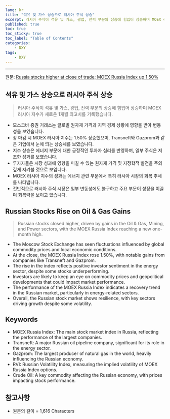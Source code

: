 ```yaml
---
lang: kr
title: "석유 및 가스 상승으로 러시아 주식 상승"
excerpt: 러시아 주식이 석유 및 가스, 광업, 전력 부문의 상승에 힘입어 상승하며 MOEX 러시아 지수가 새로운 1개월 최고치를 기록했습니다.
published: true
toc: true
toc_sticky: true
toc_label: "Table of Contents"
categories:
    - DXY
tags:
    - DXY
---
```


---

  원문: [Russia stocks higher at close of trade; MOEX Russia Index up 1.50%](https://www.investing.com/news/stock-market-news/russia-stocks-higher-at-close-of-trade-moex-russia-index-up-150-3788636)

## 석유 및 가스 상승으로 러시아 주식 상승

> 러시아 주식이 석유 및 가스, 광업, 전력 부문의 상승에 힘입어 상승하며 MOEX 러시아 지수가 새로운 1개월 최고치를 기록했습니다.


- 모스크바 증권 거래소는 글로벌 원자재 가격과 지역 경제 상황에 영향을 받아 변동성을 보였습니다.
- 장 마감 시 MOEX 러시아 지수는 1.50% 상승했으며, Transneft와 Gazprom과 같은 기업에서 눈에 띄는 상승세를 보였습니다.
- 지수 상승은 에너지 부문에 대한 긍정적인 투자자 심리를 반영하며, 일부 주식은 저조한 성과를 보였습니다.
- 투자자들은 시장 성과에 영향을 미칠 수 있는 원자재 가격 및 지정학적 발전을 주의 깊게 지켜볼 것으로 보입니다.
- MOEX 러시아 지수의 성과는 에너지 관련 부문에서 특히 러시아 시장의 회복 추세를 나타냅니다.
- 전반적으로 러시아 주식 시장은 일부 변동성에도 불구하고 주요 부문이 성장을 이끌며 회복력을 보이고 있습니다.

## Russian Stocks Rise on Oil & Gas Gains

> Russian stocks closed higher, driven by gains in the Oil & Gas, Mining, and Power sectors, with the MOEX Russia Index reaching a new one-month high.


- The Moscow Stock Exchange has seen fluctuations influenced by global commodity prices and local economic conditions.
- At the close, the MOEX Russia Index rose 1.50%, with notable gains from companies like Transneft and Gazprom.
- The rise in the index reflects positive investor sentiment in the energy sector, despite some stocks underperforming.
- Investors are likely to keep an eye on commodity prices and geopolitical developments that could impact market performance.
- The performance of the MOEX Russia Index indicates a recovery trend in the Russian market, particularly in energy-related sectors.
- Overall, the Russian stock market shows resilience, with key sectors driving growth despite some volatility.

## Keywords

- MOEX Russia Index: The main stock market index in Russia, reflecting the performance of the largest companies.
- Transneft: A major Russian oil pipeline company, significant for its role in the energy sector.
- Gazprom: The largest producer of natural gas in the world, heavily influencing the Russian economy.
- RVI: Russian Volatility Index, measuring the implied volatility of MOEX Russia Index options.
- Crude Oil: A key commodity affecting the Russian economy, with prices impacting stock performance.

## 참고사항

- 원문의 길이 = 1,616 Characters


